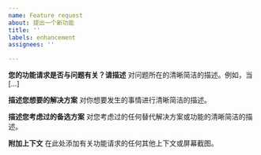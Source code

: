 ```yaml
---
name: Feature request
about: 提出一个新功能
title: ''
labels: enhancement
assignees: ''

---
```


**您的功能请求是否与问题有关？请描述**
对问题所在的清晰简洁的描述。例如，当[…]

**描述您想要的解决方案**
对你想要发生的事情进行清晰简洁的描述。

**描述您考虑过的备选方案**
对您考虑过的任何替代解决方案或功能的清晰简洁的描述。

**附加上下文**
在此处添加有关功能请求的任何其他上下文或屏幕截图。
